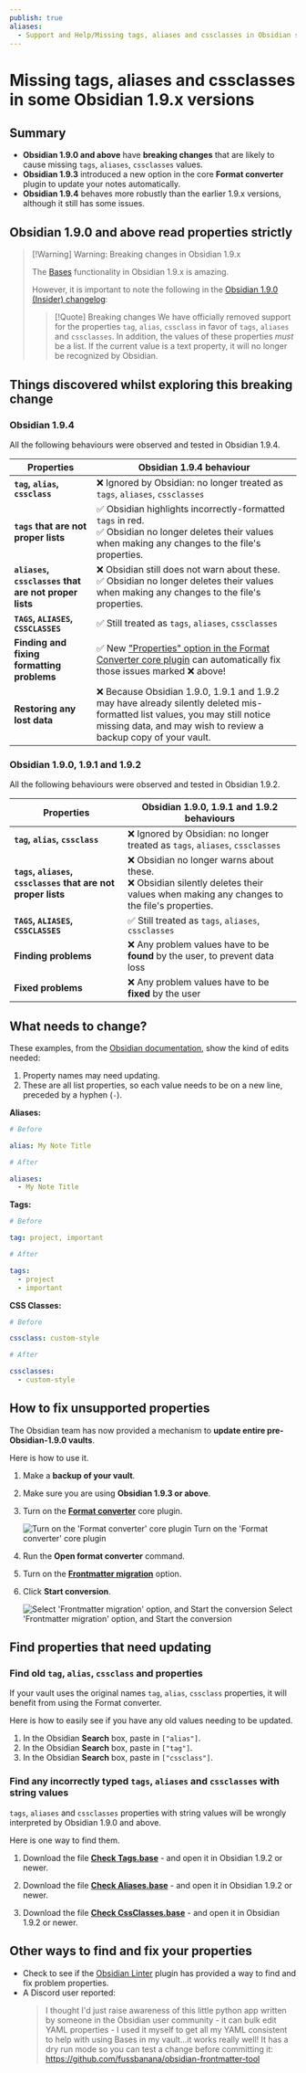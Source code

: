 ```yaml
---
publish: true
aliases:
  - Support and Help/Missing tags, aliases and cssclasses in Obsidian some 1.9.x versions
---
```


# Missing tags, aliases and cssclasses in some Obsidian 1.9.x versions

## Summary

- **Obsidian 1.9.0 and above** have **breaking changes** that are likely to cause missing `tags`, `aliases`, `cssclasses` values.
- **Obsidian 1.9.3** introduced a new option in the core **Format converter** plugin to update your notes automatically.
- **Obsidian 1.9.4** behaves more robustly than the earlier 1.9.x versions, although it still has some issues.

## Obsidian 1.9.0 and above read properties strictly

> [!Warning] Warning: Breaking changes in Obsidian 1.9.x
>
> The [Bases](https://help.obsidian.md/bases) functionality in Obsidian 1.9.x is amazing.
>
> However, it is important to note the following in the [Obsidian 1.9.0 (Insider) changelog](https://obsidian.md/changelog/2025-05-21-desktop-v1.9.0/):
> > [!Quote] Breaking changes
> > We have officially removed support for the properties `tag`, `alias`, `cssclass` in favor of `tags`, `aliases` and `cssclasses`. In addition, the values of these properties _must_ be a list. If the current value is a text property, it will no longer be recognized by Obsidian.

## Things discovered whilst exploring this breaking change

### Obsidian 1.9.4

All the following behaviours were observed and tested in Obsidian 1.9.4.

| Properties                                            | Obsidian 1.9.4 behaviour                                                                                                                                                                       |
| ----------------------------------------------------- | ---------------------------------------------------------------------------------------------------------------------------------------------------------------------------------------------- |
| **`tag`, `alias`, `cssclass`**                        | ❌ Ignored by Obsidian: no longer treated as `tags`, `aliases`, `cssclasses`                                                                                                                   |
| **`tags` that are not proper lists**                  | ✅ Obsidian highlights incorrectly-formatted `tags` in red.<br>✅ Obsidian no longer deletes their values when making any changes to the file's properties.                                    |
| **`aliases`, `cssclasses` that are not proper lists** | ❌ Obsidian still does not warn about these.<br>✅ Obsidian no longer deletes their values when making any changes to the file's properties.                                                   |
| **`TAGS`, `ALIASES`, `CSSCLASSES`**                   | ✅ Still treated as `tags`, `aliases`, `cssclasses`                                                                                                                                            |
| **Finding and fixing formatting problems**            | ✅ New ["Properties" option in the Format Converter core plugin](https://help.obsidian.md/plugins/format-converter#Properties) can automatically fix those issues marked ❌ above!             |
| **Restoring any lost data**                           | ❌ Because Obsidian 1.9.0, 1.9.1 and 1.9.2 may have already silently deleted mis-formatted list values, you may still notice missing data, and may wish to review a backup copy of your vault. |

### Obsidian 1.9.0, 1.9.1 and 1.9.2

All the following behaviours were observed and tested in Obsidian 1.9.2.

| Properties                                                    | Obsidian 1.9.0, 1.9.1 and 1.9.2 behaviours                                                                                              |
| ------------------------------------------------------------- | --------------------------------------------------------------------------------------------------------------------------------------- |
| **`tag`, `alias`, `cssclass`**                                | ❌ Ignored by Obsidian: no longer treated as `tags`, `aliases`, `cssclasses`                                                            |
| **`tags`, `aliases`, `cssclasses` that are not proper lists** | ❌ Obsidian no longer warns about these.<br>❌ Obsidian silently deletes their values when making any changes to the file's properties. |
| **`TAGS`, `ALIASES`, `CSSCLASSES`**                           | ✅ Still treated as `tags`, `aliases`, `cssclasses`                                                                                     |
| **Finding problems**                                          | ❌ Any problem values have to be **found** by the user, to prevent data loss                                                            |
| **Fixed problems**                                            | ❌ Any problem values have to be **fixed** by the user                                                                                  |

## What needs to change?

These examples, from the [Obsidian documentation](https://help.obsidian.md/plugins/format-converter#Properties), show the kind of edits needed:

1. Property names may need updating.
2. These are all list properties, so each value needs to be on a new line, preceded by a hyphen (`-`).

**Aliases:**

```yaml
# Before

alias: My Note Title

# After

aliases:
  - My Note Title
```

**Tags:**

```yaml
# Before

tag: project, important

# After

tags:
  - project
  - important
```

**CSS Classes:**

```yaml
# Before

cssclass: custom-style

# After

cssclasses:
  - custom-style
```

## How to fix unsupported properties

The Obsidian team has now provided a mechanism to **update entire pre-Obsidian-1.9.0 vaults**.

Here is how to use it.

1. Make a **backup of your vault**.
2. Make sure you are using **Obsidian 1.9.3 or above**.
3. Turn on the **[Format converter](https://help.obsidian.md/plugins/format-converter)** core plugin.

    ![Turn on the 'Format converter' core plugin](../images/core-plugin-format-converter.png)
    <span class="caption">Turn on the 'Format converter' core plugin</span>

4. Run the **Open format converter** command.
5. Turn on the **[Frontmatter migration](https://help.obsidian.md/plugins/format-converter#Properties)** option.
6. Click **Start conversion**.

    ![Select 'Frontmatter migration' option, and Start the conversion](../images/core-plugin-format-converter-options.png)
    <span class="caption">Select 'Frontmatter migration' option, and Start the conversion</span>

## Find properties that need updating

### Find old `tag`, `alias`, `cssclass` and properties

If your vault uses the original names `tag`, `alias`, `cssclass` properties, it will benefit from using the Format converter.

Here is how to easily see if you have any old values needing to be updated.

1. In the Obsidian **Search** box, paste in `["alias"]`.
2. In the Obsidian **Search** box, paste in `["tag"]`.
3. In the Obsidian **Search** box, paste in `["cssclass"]`.

### Find any incorrectly typed `tags`, `aliases` and `cssclasses` with string values

`tags`, `aliases` and `cssclasses` properties with string values will be wrongly interpreted by Obsidian 1.9.0 and above.

Here is one way to find them.

1. Download the file **[Check Tags.base](https://github.com/obsidian-tasks-group/obsidian-tasks/tree/main/resources/sample_vaults/Tasks-Demo/How%20To/Find%20properties%20not%20read%20by%20Obsidian%201.9.x)** - and open it in Obsidian 1.9.2 or newer.

2. Download the file **[Check Aliases.base](https://github.com/obsidian-tasks-group/obsidian-tasks/tree/main/resources/sample_vaults/Tasks-Demo/How%20To/Find%20properties%20not%20read%20by%20Obsidian%201.9.x)** - and open it in Obsidian 1.9.2 or newer.

3. Download the file **[Check CssClasses.base](https://github.com/obsidian-tasks-group/obsidian-tasks/tree/main/resources/sample_vaults/Tasks-Demo/How%20To/Find%20properties%20not%20read%20by%20Obsidian%201.9.x)** - and open it in Obsidian 1.9.2 or newer.

## Other ways to find and fix your properties

- Check to see if the [Obsidian Linter](https://github.com/platers/obsidian-linter) plugin has provided a way to find and fix problem properties.
- A Discord user reported:
    > I thought I'd just raise awareness of this little python app written by someone in the Obsidian user community - it can bulk edit YAML properties - I used it myself to get all my YAML consistent to help with using Bases in my vault...it works really well! It has a dry run mode so you can test a change before committing it: <https://github.com/fussbanana/obsidian-frontmatter-tool>
